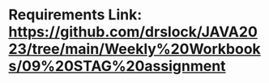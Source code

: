 # Requirements Link: https://github.com/drslock/JAVA2023/tree/main/Weekly%20Workbooks/09%20STAG%20assignment
